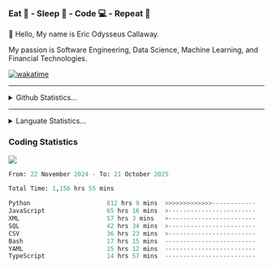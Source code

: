 <h3>Eat 🍴 - Sleep 🛌 - Code 💻 - Repeat 🔁</h3>

👋 Hello, My name is Eric Odysseus Callaway.

My passion is Software Engineering, Data Science, Machine Learning, and Financial Technologies.

[![wakatime](https://wakatime.com/badge/user/6717695f-6a13-47e3-aa16-c813e12c0985.svg)](https://wakatime.com/@6717695f-6a13-47e3-aa16-c813e12c0985)
<hr>
<details>
  <summary>
    Github Statistics...
  </summary>
    <p align="center">
      <img src="https://github-readme-stats.vercel.app/api?username=EricCallaway&show_icons=true"/>
    </p>
</details>
</hr>

<hr>
<details>
  <summary>
    Languate Statistics...
  </summary>
    <p align="center">
      <img src="https://wakatime.com/share/@Odysseus/6fc7c863-6fba-4e57-a6af-ed1f2fa8d560.svg"/>
    </p>
</details>
</hr>


<h3>Coding Statistics</h3>
<img src="https://wakatime.com/share/@Odysseus/5e02c832-9cc5-49a3-8f4c-bd2647d78fca.svg"/>
<!--START_SECTION:waka-->

```python
From: 22 November 2024 - To: 21 October 2025

Total Time: 1,156 hrs 55 mins

Python                     812 hrs 9 mins  >>>>>>>>>>>>>------------   50.46 %
JavaScript                 65 hrs 16 mins  >------------------------   04.06 %
XML                        57 hrs 3 mins   >------------------------   03.55 %
SQL                        42 hrs 34 mins  >------------------------   02.65 %
CSV                        36 hrs 23 mins  >------------------------   02.26 %
Bash                       17 hrs 15 mins  -------------------------   01.07 %
YAML                       15 hrs 12 mins  -------------------------   00.94 %
TypeScript                 14 hrs 57 mins  -------------------------   00.93 %
```

<!--END_SECTION:waka-->
